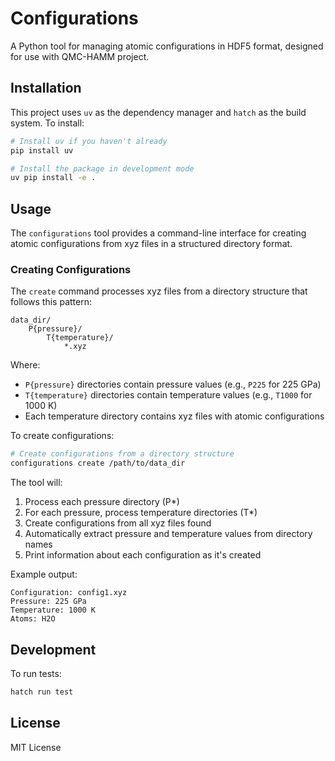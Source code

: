 # Configurations

A Python tool for managing atomic configurations in HDF5 format, designed for use with QMC-HAMM project.

## Installation

This project uses `uv` as the dependency manager and `hatch` as the build system. To install:

```bash
# Install uv if you haven't already
pip install uv

# Install the package in development mode
uv pip install -e .
```

## Usage

The `configurations` tool provides a command-line interface for creating atomic configurations from xyz files in a structured directory format.

### Creating Configurations

The `create` command processes xyz files from a directory structure that follows this pattern:
```
data_dir/
    P{pressure}/
        T{temperature}/
            *.xyz
```

Where:
- `P{pressure}` directories contain pressure values (e.g., `P225` for 225 GPa)
- `T{temperature}` directories contain temperature values (e.g., `T1000` for 1000 K)
- Each temperature directory contains xyz files with atomic configurations

To create configurations:

```bash
# Create configurations from a directory structure
configurations create /path/to/data_dir
```

The tool will:
1. Process each pressure directory (P*)
2. For each pressure, process temperature directories (T*)
3. Create configurations from all xyz files found
4. Automatically extract pressure and temperature values from directory names
5. Print information about each configuration as it's created

Example output:
```
Configuration: config1.xyz
Pressure: 225 GPa
Temperature: 1000 K
Atoms: H2O
```

## Development

To run tests:

```bash
hatch run test
```

## License

MIT License 